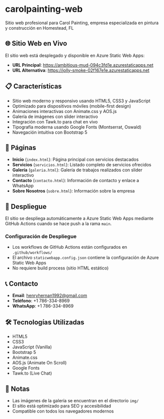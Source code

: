 # carolpainting-web
Sitio web profesional para Carol Painting, empresa especializada en pintura y construcción en Homestead, FL

## 🌐 Sitio Web en Vivo

El sitio web está desplegado y disponible en Azure Static Web Apps:
- **URL Principal**: https://ambitious-mud-094c3fd1e.azurestaticapps.net
- **URL Alternativa**: https://jolly-smoke-02f167e1e.azurestaticapps.net

## 📋 Características

- Sitio web moderno y responsivo usando HTML5, CSS3 y JavaScript
- Optimizado para dispositivos móviles (mobile-first design)
- Animaciones interactivas con Animate.css y AOS.js
- Galería de imágenes con slider interactivo
- Integración con Tawk.to para chat en vivo
- Tipografía moderna usando Google Fonts (Montserrat, Oswald)
- Navegación intuitiva con Bootstrap 5

## 📄 Páginas

- **Inicio** (`index.html`): Página principal con servicios destacados
- **Servicios** (`servicios.html`): Listado completo de servicios ofrecidos
- **Galería** (`galeria.html`): Galería de trabajos realizados con slider interactivo
- **Contacto** (`contacto.html`): Información de contacto y enlace a WhatsApp
- **Sobre Nosotros** (`sobre.html`): Información sobre la empresa

## 🚀 Despliegue

El sitio se despliega automáticamente a Azure Static Web Apps mediante GitHub Actions cuando se hace push a la rama `main`.

### Configuración de Despliegue

- Los workflows de GitHub Actions están configurados en `.github/workflows/`
- El archivo `staticwebapp.config.json` contiene la configuración de Azure Static Web Apps
- No requiere build process (sitio HTML estático)

## 📞 Contacto

- **Email**: henryhernan1992@gmail.com
- **Teléfono**: +1 786-334-8969
- **WhatsApp**: +1 786-334-8969

## 🛠️ Tecnologías Utilizadas

- HTML5
- CSS3
- JavaScript (Vanilla)
- Bootstrap 5
- Animate.css
- AOS.js (Animate On Scroll)
- Google Fonts
- Tawk.to (Live Chat)

## 📝 Notas

- Las imágenes de la galería se encuentran en el directorio `img/`
- El sitio está optimizado para SEO y accesibilidad
- Compatible con todos los navegadores modernos


